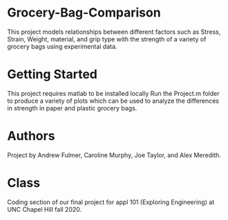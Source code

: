 # Grocery-Bag-Comparison
This project models relationships between different factors such as Stress, Strain, Weight, material, and grip type with the strength of a variety of grocery bags using experimental data.

# Getting Started
This project requires matlab to be installed locally
Run the Project.m folder to produce a variety of plots which can be used to analyze the differences in strength in paper and plastic grocery bags.

# Authors
Project by Andrew Fulmer, Caroline Murphy, Joe Taylor, and Alex Meredith.

# Class
Coding section of our final project for appl 101 (Exploring Engineering) at UNC Chapel Hill fall 2020.
